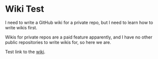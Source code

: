 # Wiki Test

I need to write a GitHub wiki for a private repo, but I need to learn how to write wikis first.

Wikis for private repos are a paid feature apparently, and I have no other public repositories to write wikis for, so here we are.

Test link to the [wiki](wiki).
